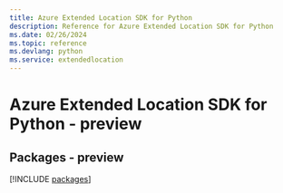 ```yaml
---
title: Azure Extended Location SDK for Python
description: Reference for Azure Extended Location SDK for Python
ms.date: 02/26/2024
ms.topic: reference
ms.devlang: python
ms.service: extendedlocation
---
```

# Azure Extended Location SDK for Python - preview
## Packages - preview
[!INCLUDE [packages](extended-location-index.md)]